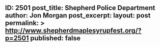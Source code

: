---
---
ID: 2501
post_title: Shepherd Police Department
author: Jon Morgan
post_excerpt:
layout: post
permalink: >
  http://www.shepherdmaplesyrupfest.org/?p=2501
published: false
---